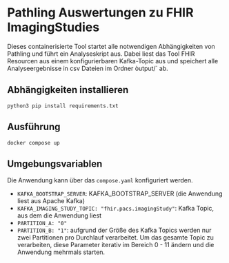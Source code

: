# Pathling Auswertungen zu FHIR ImagingStudies

Dieses containerisierte Tool startet alle notwendigen Abhängigkeiten von Pathling und führt ein Analyseskript aus. Dabei liest das Tool FHIR Resourcen aus einem konfigurierbaren Kafka-Topic aus und speichert alle Analyseergebnisse in csv Dateien im Ordner òutput/` ab.

## Abhängigkeiten installieren

```
python3 pip install requirements.txt
```

## Ausführung

```
docker compose up
```

## Umgebungsvariablen

Die Anwendung kann über das `compose.yaml` konfiguriert werden.

* `KAFKA_BOOTSTRAP_SERVER`: KAFKA_BOOTSTRAP_SERVER (die Anwendung liest aus Apache Kafka)
* `KAFKA_IMAGING_STUDY_TOPIC: "fhir.pacs.imagingStudy"`: Kafka Topic, aus dem die Anwendung liest
* `PARTITION_A: "0"`
* `PARTITION_B: "1"`: aufgrund der Größe des Kafka Topics werden nur zwei Partitionen pro Durchlauf verarbeitet. Um das gesamte Topic zu verarbeiten, diese Parameter iterativ im Bereich 0 - 11 ändern und die Anwendung mehrmals starten.
